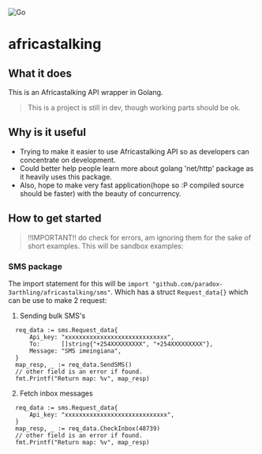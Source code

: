 ![Go](https://github.com/Paradox-3arthling/africastalking/workflows/Go/badge.svg)
# africastalking
## What it does
This is an Africastalking API wrapper in Golang.

> This is a project is still in dev, though working parts
> should be ok.

## Why is it useful
- Trying to make it easier to use Africastalking API so as developers can concentrate on development.
- Could better help people learn more about golang 'net/http' package as it heavily uses this package.
- Also, hope to make very fast application(hope so :P compiled source should be faster) with the beauty of concurrency.

## How to get started
> !!IMPORTANT!! do check for errors, am ignoring them for the sake of short examples.
This will be sandbox examples:
### SMS package
The import statement for this will be `import "github.com/paradox-3arthling/africastalking/sms"`. Which has a struct
`Request_data{}` which can be use to make 2 request:
1. Sending bulk SMS's
  ```
	req_data := sms.Request_data{
		Api_key: "xxxxxxxxxxxxxxxxxxxxxxxxxxxxx",
		To:      []string{"+254XXXXXXXXX", "+254XXXXXXXXX"},
		Message: "SMS imeingiana",
	}
	map_resp, _ := req_data.SendSMS()
    // other field is an error if found.
	fmt.Printf("Return map: %v", map_resp)
  ```
2. Fetch inbox messages
  ```
	req_data := sms.Request_data{
		Api_key: "xxxxxxxxxxxxxxxxxxxxxxxxxxxxx",
	}
	map_resp, _ := req_data.CheckInbox(48739)
	// other field is an error if found.
	fmt.Printf("Return map: %v", map_resp)
  ```
